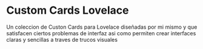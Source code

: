# Custom Cards Lovelace


Un coleccion de Custon Cards para Lovelace diseñadas por mi mismo y que satisfacen ciertos problemas de interfaz asi como permiten crear interfaces claras y sencillas a traves de trucos visuales
